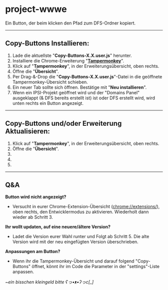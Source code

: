 # project-wwwe
Ein Button, der beim klicken den Pfad zum DFS-Ordner kopiert.

----

## Copy-Buttons Installieren:

1. Lade die aktuellste "**Copy-Buttons-X.X.user.js**" herunter.
2. Installiere die Chrome-Erweiterung "**[Tampermonkey](https://chromewebstore.google.com/detail/tampermonkey/dhdgffkkebhmkfjojejmpbldmpobfkfo?hl=de)**".
3. Klick auf "**Tampermonkey**", in der Erweiterungsübersicht, oben rechts.
4. Öffne die "**Übersicht**".
5. Per Drag-&-Drop die "**Copy-Buttons-X.X.user.js**"-Datei in die geöffnete Tampermonkey-Übersicht schieben.
6. Ein neuer Tab sollte sich öffnen. Bestätige mit "**Neu installieren**".
7. Wenn ein IPSI-Projekt geöffnet wird und der "Domains Panel" ausgeklappt (& DFS bereits erstellt ist) ist oder DFS erstellt wird, wird unten rechts ein Button angezeigt.

----

## Copy-Buttons und/oder Erweiterung Aktualisieren:

1. Klick auf "**Tampermonkey**", in der Erweiterungsübersicht, oben rechts.
2. Öffne die "**Übersicht**".
3. 
4. 
5. 
   
----

## Q&A

**Button wird nicht angezeigt?**
- Versucht in eurer Chrome-Extension-Übersicht ([chrome://extensions/](https://chrome://extensions/)), oben rechts, den Entwicklermodus zu aktivieren. Wiederholt dann wieder ab Schritt 3.

**Ihr wollt updaten, auf eine neuere/ältere Version?**
- Ladet die Version eurer Wahl runter und Folgt ab Schritt 5. Die alte Version wird mit der neu eingefügten Version überschrieben.

**Anpassungen am Button?**
- Wenn ihr die Tampermonkey-Übersicht und darauf folgend "Copy-Buttons" öffnet, könnt ihr im Code die Parameter in der "settings"-Liste anpassen.

*~ein bisschen kleingeld bitte ʕっ•ᴥ•ʔっc[_]*
